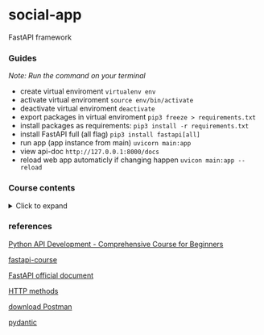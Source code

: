 # social-app
FastAPI framework

### Guides

*Note: Run the command on your terminal*

- create virtual enviroment `virtualenv env`
- activate virtual enviroment `source env/bin/activate`
- deactivate virtual enviroment `deactivate`
- export packages in virtual enviroment `pip3 freeze > requirements.txt`
- install packages as requirements: `pip3 install -r requirements.txt`
- install FastAPI full (all flag) `pip3 install fastapi[all]`
- run app (app instance from main) `uvicorn main:app`
- view api-doc `http://127.0.0.1:8000/docs`
- reload web app automaticly if changing happen `uvicon main:app --reload`

### Course contents

<details><summary>Click to expand</summary>
<p>

- [Intro](https://github.com/iteam1/social-app/tree/v1)

- [Project Overview](https://github.com/iteam1/social-app/tree/v1)

- [Mac Python Installation](https://github.com/iteam1/social-app/tree/v1)

- [Mac VS Code install and setup](https://github.com/iteam1/social-app/tree/v1)

- [Windows Python Installation](https://github.com/iteam1/social-app/tree/v1)

- [Windows VS Code install and setup](https://github.com/iteam1/social-app/tree/v1)

- [Python virtual Env Basics](https://github.com/iteam1/social-app/tree/v1)

- [Virtual Env on windows](https://github.com/iteam1/social-app/tree/v1)

- [Virtual Env on Mac](https://github.com/iteam1/social-app/tree/v1)

- [Install dependencies w/ pip](https://github.com/iteam1/social-app/tree/v1)

- [Starting FastAPI](https://github.com/iteam1/social-app/tree/v1)

- [Path Operations](https://github.com/iteam1/social-app/tree/v2)

- [Intro Postman](https://github.com/iteam1/social-app/tree/v2)

- [HTTP Requests](https://github.com/iteam1/social-app/tree/v2)

- [Schema Validation with Pydantic](https://github.com/iteam1/social-app/tree/v3)

- [CRUD Operations]](https://github.com/iteam1/social-app/tree/v4)

- Storing in Array

- Creating

- Postman Collections & saving requests

- Retrieve One

- Path order Matters

- Changing response Status Codes

- Deleting

- Updating

- Automatic Documentation

- Python packages

- Database Intro

- Postgres Windows Install

- Postgres Mac Install

- Database Schema & Tables

- Managing Postgres with PgAdmin GUI

- Your first SQL Query

- Filter results with "where"

- SQL Operators

- IN

- Pattern matching with LIKE

- Ordering Results

- LIMIT & OFFSET

- Modifying Data

- Setup App Database

- Connecting to database w/ Python

- Database CRUD

- ORM intro

- SQLALCHEMY setup

- Adding CreatedAt Column

- Get All

- Create

- Get by ID

- Delete

- Update

- Pydantic vs ORM Models

- Pydantic Models Deep Dive

- Response Model

- Creating Users Table

- User Registration Path Operation

- Hashing Passwords

- Refractor Hashing Logic

- Get User by ID

- FastAPI Routers

- Router Prefix

- Router Tags

- JWT Token Basics

- Login Process  

- Creating Token

- OAuth2 PasswordRequestForm

- Verify user is Logged In

- Fixing Bugs

- Protecting Routes

- Test Expired Token

- Fetching User in Protected Routes

- Postman advanced Features

- SQL Relationship Basics

- Postgres Foreign Keys

- SQLAlchemy Foreign Keys

- Update Schema to include User

- Assigning Owner id when creating new

- Delete and Update only your own

- Only Retrieving Logged in User's

- Sqlalchemy Relationships

- Query Parameters

- Cleanup our main.py file

- Env Variables

- Vote/Like Theory

- Votes Table

- Votes Sqlalchemy

- Votes Route

- SQL Joins

- Joins in SqlAlchemy

- Get One with Joins

- What is a database migration tool

- Alembic Setup

- Disable SqlAlchemy create Engine

- What is CORS?

- Git PreReqs

- Git Install

- Github

- Heroku intro

- Create Heroku App

- Heroku procfile

- Adding a Postgres database

- Env Variables in Heroku

- Alembic migrations on Heroku Postgres instance

- Pushing changed to production

- Create an Ubuntu VM

- Update packages

- Install Python

- Install Postgres & setup password

- Postgres Config

- Create new user and setup python evironment

- Env Variables

- Alembic migrations on production database

- Gunicorn

- Creating a Systemd service

- NGINX

- Setting up Domain name

- SSL/HTTPS

- NGINX enable

- Firewall

- Pushing code changes to Production

- Dockerfile

- Docker Compose

- Postgres Container

- Bind Mounts

- Dockerhub

- Production vs Development

- Testing Intro

- Writing your first test

- The -s & -v flags

- Testing more functions

- Parametrize

- Testing Classes

- Fixtures

- Combining Fixtures + Parametrize

- Testing Exceptions

- FastAPI TestClient

- Pytest flags

- Test create user

- Setup testing database

- Create & destroy database after each test

- More Fixtures to handle database interaction

- Trailing slashes in path

- Fixture scope

- Test user fixture

- Test/validate token

- Conftest.py

- Testing

- CI/CD intro

- Github Actions

- Creating Jobs

- setup python/dependencies/pytest

- Env variables

- Github Secrets

- Testing database

- Building Docker images

- Deploy to heroku

- Failing tests in pipeline

- Deploy to Ubuntu

</p>
</details>

### references

[Python API Development - Comprehensive Course for Beginners](https://www.youtube.com/watch?v=0sOvCWFmrtA)

[fastapi-course](https://github.com/Sanjeev-Thiyagarajan/fastapi-course)

[FastAPI official document](https://fastapi.tiangolo.com/tutorial/)

[HTTP methods](https://developer.mozilla.org/en-US/docs/Web/HTTP/Methods)

[download Postman](https://www.postman.com/downloads/)

[pydantic](https://pydantic-docs.helpmanual.io/)